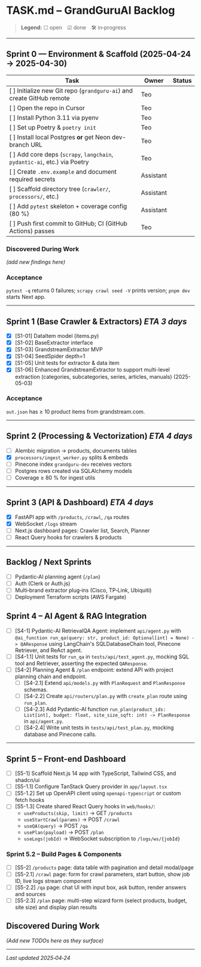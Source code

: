 # TASK.md – GrandGuruAI Backlog

> **Legend:** ☐ open ☑ done 🛠 in‑progress

---
## Sprint 0 — Environment & Scaffold  (2025-04-24 → 2025-04-30)

| Task | Owner | Status |
|------|-------|--------|
| [ ] Initialize new Git repo (`grandguru-ai`) and create GitHub remote | Teo | |
| [ ] Open the repo in Cursor | Teo | |
| [ ] Install Python 3.11 via pyenv | Teo | |
| [ ] Set up Poetry & `poetry init` | Teo | |
| [ ] Install local Postgres **or** get Neon dev-branch URL | Teo | |
| [ ] Add core deps (`scrapy`, `langchain`, `pydantic-ai`, etc.) via Poetry | Teo | |
| [ ] Create `.env.example` and document required secrets | Assistant | |
| [ ] Scaffold directory tree (`crawler/`, `processors/`, etc.) | Assistant | |
| [ ] Add `pytest` skeleton + coverage config (80 %) | Assistant | |
| [ ] Push first commit to GitHub; CI (GitHub Actions) passes | Teo | |

### Discovered During Work
_(add new findings here)_


### Acceptance
`pytest -q` returns 0 failures; `scrapy crawl seed -V` prints version; `pnpm dev` starts Next app.

---
## Sprint 1  (Base Crawler & Extractors)   *ETA 3 days*
- [x] [S1-01] DataItem model (items.py)   <!-- commit <SHA> -->
- [x] [S1-02] BaseExtractor interface
- [x] [S1-03] GrandstreamExtractor MVP
- [x] [S1-04] SeedSpider depth=1
- [x] [S1-05] Unit tests for extractor & data item
- [x] [S1-06] Enhanced GrandstreamExtractor to support multi-level extraction (categories, subcategories, series, articles, manuals) (2025-05-03)

### Acceptance
`out.json` has ≥ 10 product items from grandstream.com.

---
## Sprint 2  (Processing & Vectorization)   *ETA 4 days*
- [ ] Alembic migration → products, documents tables
- [x] `processors/ingest_worker.py` splits & embeds
- [ ] Pinecone index `grandguru-dev` receives vectors
- [ ] Postgres rows created via SQLAlchemy models
- [ ] Coverage ≥ 80  % for ingest utils

---
## Sprint 3  (API & Dashboard)   *ETA 4 days*
- [x] FastAPI app with `/products`, `/crawl`, `/qa` routes
- [x] WebSocket `/logs` stream
- [ ] Next.js dashboard pages: Crawler list, Search, Planner
- [ ] React Query hooks for crawlers & products

---
## Backlog / Next Sprints
- [ ] Pydantic‑AI planning agent (`/plan`)
- [ ] Auth (Clerk or Auth.js)
- [ ] Multi‑brand extractor plug‑ins (Cisco, TP‑Link, Ubiquiti)
- [ ] Deployment Terraform scripts (AWS Fargate)

## Sprint 4 – AI Agent & RAG Integration
- [ ] [S4-1] Pydantic-AI RetrievalQA Agent: implement `api/agent.py` with `@ai_function run_qa(query: str, product_id: Optional[int] = None) -> QAResponse` using LangChain's SQLDatabaseChain tool, Pinecone Retriever, and ReAct agent.
- [ ] [S4-1.1] Unit tests for `run_qa` in `tests/api/test_agent.py`, mocking SQL tool and Retriever, asserting the expected `QAResponse`.
- [ ] [S4-2] Planning Agent & `/plan` endpoint: extend API with project planning chain and endpoint.
  - [ ] [S4-2.1] Extend `api/models.py` with `PlanRequest` and `PlanResponse` schemas.
  - [ ] [S4-2.2] Create `api/routers/plan.py` with `create_plan` route using `run_plan`.
  - [ ] [S4-2.3] Add Pydantic-AI function `run_plan(product_ids: List[int], budget: float, site_size_sqft: int) -> PlanResponse` in `api/agent.py`.
  - [ ] [S4-2.4] Write unit tests in `tests/api/test_plan.py`, mocking database and Pinecone calls.

---
## Sprint 5 – Front-end Dashboard
- [ ] [S5-1] Scaffold Next.js 14 app with TypeScript, Tailwind CSS, and shadcn/ui
- [ ] [S5-1.1] Configure TanStack Query provider in `app/layout.tsx`
- [ ] [S5-1.2] Set up OpenAPI client using `openapi-typescript` or custom fetch hooks
- [ ] [S5-1.3] Create shared React Query hooks in `web/hooks/`:
  - `useProducts(skip, limit)` → GET `/products`
  - `useStartCrawl(params)` → POST `/crawl`
  - `useQA(query)` → POST `/qa`
  - `usePlan(payload)` → POST `/plan`
  - `useLogs(jobId)` → WebSocket subscription to `/logs/ws/{jobId}`

### Sprint 5.2 – Build Pages & Components
- [ ] [S5-2] `/products` page: data table with pagination and detail modal/page
- [ ] [S5-2.1] `/crawl` page: form for crawl parameters, start button, show job ID, live logs stream component
- [ ] [S5-2.2] `/qa` page: chat UI with input box, ask button, render answers and sources
- [ ] [S5-2.3] `/plan` page: multi-step wizard form (select products, budget, site size) and display plan results

## Discovered During Work
*(Add new TODOs here as they surface)*

---
*Last updated 2025‑04‑24*

